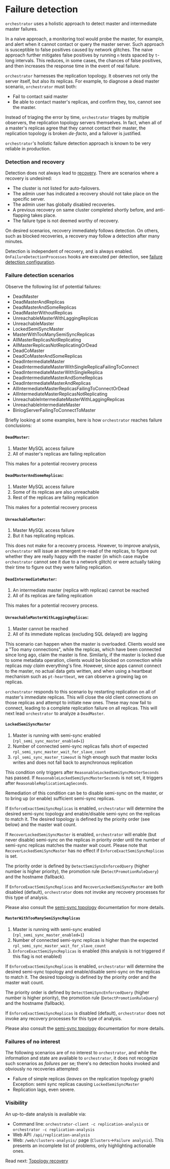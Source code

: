 # Failure detection

`orchestrator` uses a holistic approach to detect master and intermediate master failures.

In a naive approach, a monitoring tool would probe the master, for example, and alert when it cannot contact or query the master server. Such approach is susceptible to false positives caused by network glitches. The naive approach further mitigates false positives by running `n` tests spaced by `t`-long intervals. This reduces, in some cases, the chances of false positives, and then increases the response time in the event of real failure.

`orchestrator` harnesses the replication topology. It observes not only the server itself, but also its replicas. For example, to diagnose a dead master scenario, `orchestrator` must both:

- Fail to contact said master
- Be able to contact master's replicas, and confirm they, too, cannot see the master.

Instead of triaging the error by time, `orchestrator` triages by multiple observers, the replication topology servers themselves. In fact, when all of a master's replicas agree that they cannot contact their master, the replication topology is broken _de-facto_, and a failover is justified.

`orchestrator`'s holistic failure detection approach is known to be very reliable in production.

### Detection and recovery

Detection does not always lead to [recovery](topology-recovery.md). There are scenarios where a recovery is undesired:

- The cluster is not listed for auto-failovers.
- The admin user has indicated a recovery should not take place on the specific server.
- The admin user has globally disabled recoveries.
- A previous recovery on same cluster completed shortly before, and anti-flapping takes place.
- The failure type is not deemed worthy of recovery.

On desired scenarios, recovery immediately follows detection. On others, such as blocked recoveries, a recovery may follow a detection after many minutes.

Detection is independent of recovery, and is always enabled. `OnFailureDetectionProcesses` hooks are executed per detection, see [failure detection configuration](configuration-failure-detection.md).

### Failure detection scenarios

Observe the following list of potential failures:

* DeadMaster
* DeadMasterAndReplicas
* DeadMasterAndSomeReplicas
* DeadMasterWithoutReplicas
* UnreachableMasterWithLaggingReplicas
* UnreachableMaster
* LockedSemiSyncMaster
* MasterWithTooManySemiSyncReplicas
* AllMasterReplicasNotReplicating
* AllMasterReplicasNotReplicatingOrDead
* DeadCoMaster
* DeadCoMasterAndSomeReplicas
* DeadIntermediateMaster
* DeadIntermediateMasterWithSingleReplicaFailingToConnect
* DeadIntermediateMasterWithSingleReplica
* DeadIntermediateMasterAndSomeReplicas
* DeadIntermediateMasterAndReplicas
* AllIntermediateMasterReplicasFailingToConnectOrDead
* AllIntermediateMasterReplicasNotReplicating
* UnreachableIntermediateMasterWithLaggingReplicas
* UnreachableIntermediateMaster
* BinlogServerFailingToConnectToMaster

Briefly looking at some examples, here is how `orchestrator` reaches failure conclusions:

#### `DeadMaster`:

1. Master MySQL access failure
2. All of master's replicas are failing replication

This makes for a potential recovery process

#### `DeadMasterAndSomeReplicas`:

1. Master MySQL access failure
2. Some of its replicas are also unreachable
3. Rest of the replicas are failing replication

This makes for a potential recovery process

#### `UnreachableMaster`:

1. Master MySQL access failure
2. But it has replicating replicas.

This does not make for a recovery process. However, to improve analysis, `orchestrator` will
issue an emergent re-read of the replicas, to figure out whether they are really happy with the master
(in which case maybe `orchestrator` cannot see it due to a network glitch) or were actually taking
their time to figure out they were failing replication.

#### `DeadIntermediateMaster`:

1. An intermediate master (replica with replicas) cannot be reached
2. All of its replicas are failing replication

This makes for a potential recovery process.

#### `UnreachableMasterWithLaggingReplicas`:

1. Master cannot be reached
2. All of its immediate replicas (excluding SQL delayed) are lagging

This scenario can happen when the master is overloaded. Clients would see a "Too many connections", while the replicas, which have been connected since long ago, claim the master is fine. Similarly, if the master is locked due to some metadata operation, clients would be blocked on connection while replicas _may claim_ everything's fine. However, since apps cannot connect to the master, no actual data gets written, and when using a heartbeat mechanism such as `pt-heartbeat`, we can observe a growing lag on replicas.

`orchestrator` responds to this scenario by restarting replication on all of master's immediate replicas. This will close the old client connections on those replicas and attempt to initiate new ones. These may now fail to connect, leading to a complete replication failure on all replicas. This will next lead `orchestrator` to analyze a `DeadMaster`.

#### `LockedSemiSyncMaster`

1. Master is running with semi-sync enabled (`rpl_semi_sync_master_enabled=1`)
2. Number of connected semi-sync replicas falls short of expected `rpl_semi_sync_master_wait_for_slave_count`
3. `rpl_semi_sync_master_timeout` is high enough such that master locks writes and does not fall back to asynchronous replication

This condition only triggers after `ReasonableLockedSemiSyncMasterSeconds` has passed. If `ReasonableLockedSemiSyncMasterSeconds` is not set, 
it triggers after `ReasonableReplicationLagSeconds`.

Remediation of this condition can be to disable semi-sync on the master, or to bring up (or enable) sufficient semi-sync replicas.

If `EnforceExactSemiSyncReplicas` is enabled, `orchestrator` will determine the desired semi-sync topology and enable/disable semi-sync on the replicas to match it.
The desired topology is defined by the priority order (see below) and the master wait count.

If `RecoverLockedSemiSyncMaster` is enabled, `orchestrator` will enable (but never disable) semi-sync on the replicas in priority order until
the number of semi-sync replicas matches the master wait count. Please note that `RecoverLockedSemiSyncMaster` has no effect if `EnforceExactSemiSyncReplicas` is set.

The priority order is defined by `DetectSemiSyncEnforcedQuery` (higher number is higher priority), the promotion rule (`DetectPromotionRuleQuery`) and the hostname (fallback).

If `EnforceExactSemiSyncReplicas` and `RecoverLockedSemiSyncMaster` are both disabled (default), `orchestrator` does not invoke any recovery processes for this type of analysis.

Please also consult the [semi-sync topology](configuration-discovery-classifying.md#semi-sync-topology) documentation for more details.

#### `MasterWithTooManySemiSyncReplicas`

1. Master is running with semi-sync enabled (`rpl_semi_sync_master_enabled=1`)
2. Number of connected semi-sync replicas is higher than the expected `rpl_semi_sync_master_wait_for_slave_count`
3. `EnforceExactSemiSyncReplicas` is enabled (this analysis is not triggered if this flag is not enabled)

If `EnforceExactSemiSyncReplicas` is enabled, `orchestrator` will determine the desired semi-sync topology and enable/disable semi-sync on the replicas to match it.
The desired topology is defined by the priority order and the master wait count.

The priority order is defined by `DetectSemiSyncEnforcedQuery` (higher number is higher priority), the promotion rule (`DetectPromotionRuleQuery`) and the hostname (fallback).

If `EnforceExactSemiSyncReplicas` is disabled (default), `orchestrator` does not invoke any recovery processes for this type of analysis.

Please also consult the [semi-sync topology](configuration-discovery-classifying.md#semi-sync-topology) documentation for more details.

### Failures of no interest

The following scenarios are of no interest to `orchestrator`, and while the information and state are available to `orchestrator`, it does not recognize such scenarios as _failures_ per se; there's no detection hooks invoked and obviously no recoveries attempted:

- Failure of simple replicas (_leaves_ on the replication topology graph)
  Exception: semi sync replicas causing `LockedSemiSyncMaster`
- Replication lags, even severe.

### Visibility

An up-to-date analysis is available via:

- Command line: `orchestrator-client -c replication-analysis`
  or `orchestrator -c replication-analysis`
- Web API: `/api/replication-analysis`
- Web: `/web/clusters-analysis/` page (`Clusters`->`Failure analysis`).
  This presents an incomplete list of problems, only highlighting actionable ones.

Read next: [Topology recovery](topology-recovery.md)

